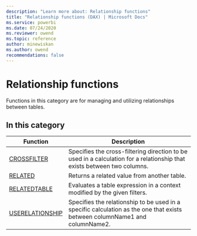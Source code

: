 ```yaml
---
description: "Learn more about: Relationship functions"
title: "Relationship functions (DAX) | Microsoft Docs"
ms.service: powerbi 
ms.date: 07/24/2020
ms.reviewer: owend
ms.topic: reference
author: minewiskan
ms.author: owend
recommendations: false
---
```

# Relationship functions

Functions in this category are for managing and utilizing relationships between tables.

## In this category

|Function  |Description  |
|---------|---------|
|[CROSSFILTER ](crossfilter-function.md)     | Specifies the cross-filtering direction to be used in a calculation for a relationship that exists between two columns.         |
|[RELATED](related-function-dax.md)     | Returns a related value from another table.        |
|[RELATEDTABLE](relatedtable-function-dax.md)      |  Evaluates a table expression in a context modified by the given filters.         |
|[USERELATIONSHIP](userelationship-function-dax.md)      |   Specifies the relationship to be used in a specific calculation as the one that exists between columnName1 and columnName2.       |
